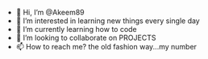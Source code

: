 - 👋 Hi, I’m @Akeem89
- 👀 I’m interested in learning new things every single day
- 🌱 I’m currently learning how to code
- 💞️ I’m looking to collaborate on PROJECTS 
- 📫 How to reach me? the old fashion way...my number 


<!--- is a ✨ special ✨ repository because its `README.md` (this file) appears on your GitHub profile.
You can click the Preview link to take a look at your changes.
--->
